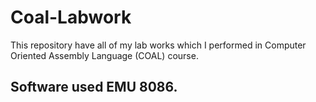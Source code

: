 # Coal-Labwork
 This repository have all of my lab works which I performed in Computer Oriented Assembly Language (COAL) course.
 
 ## Software used EMU 8086.
